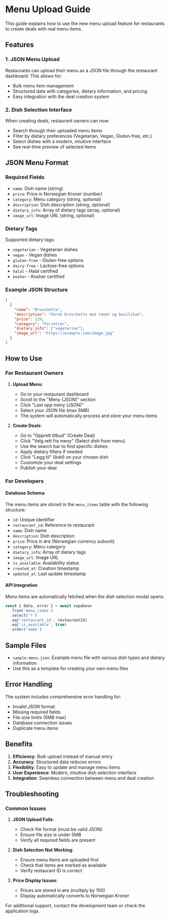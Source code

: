 # Menu Upload Guide

This guide explains how to use the new menu upload feature for restaurants to create deals with real menu items.

## Features

### 1. JSON Menu Upload
Restaurants can upload their menu as a JSON file through the restaurant dashboard. This allows for:
- Bulk menu item management
- Structured data with categories, dietary information, and pricing
- Easy integration with the deal creation system

### 2. Dish Selection Interface
When creating deals, restaurant owners can now:
- Search through their uploaded menu items
- Filter by dietary preferences (Vegetarian, Vegan, Gluten-free, etc.)
- Select dishes with a modern, intuitive interface
- See real-time preview of selected items

## JSON Menu Format

### Required Fields
- `name`: Dish name (string)
- `price`: Price in Norwegian Kroner (number)
- `category`: Menu category (string, optional)
- `description`: Dish description (string, optional)
- `dietary_info`: Array of dietary tags (array, optional)
- `image_url`: Image URL (string, optional)

### Dietary Tags
Supported dietary tags:
- `vegetarian` - Vegetarian dishes
- `vegan` - Vegan dishes
- `gluten-free` - Gluten-free options
- `dairy-free` - Lactose-free options
- `halal` - Halal certified
- `kosher` - Kosher certified

### Example JSON Structure
```json
[
  {
    "name": "Bruschetta",
    "description": "Fersk bruschetta med tomat og basilikum",
    "price": 129,
    "category": "Forretter",
    "dietary_info": ["vegetarian"],
    "image_url": "https://example.com/image.jpg"
  }
]
```

## How to Use

### For Restaurant Owners

1. **Upload Menu**:
   - Go to your restaurant dashboard
   - Scroll to the "Meny (JSON)" section
   - Click "Last opp meny (JSON)"
   - Select your JSON file (max 5MB)
   - The system will automatically process and store your menu items

2. **Create Deals**:
   - Go to "Opprett tilbud" (Create Deal)
   - Click "Velg rett fra meny" (Select dish from menu)
   - Use the search bar to find specific dishes
   - Apply dietary filters if needed
   - Click "Legg til" (Add) on your chosen dish
   - Customize your deal settings
   - Publish your deal

### For Developers

#### Database Schema
The menu items are stored in the `menu_items` table with the following structure:
- `id`: Unique identifier
- `restaurant_id`: Reference to restaurant
- `name`: Dish name
- `description`: Dish description
- `price`: Price in øre (Norwegian currency subunit)
- `category`: Menu category
- `dietary_info`: Array of dietary tags
- `image_url`: Image URL
- `is_available`: Availability status
- `created_at`: Creation timestamp
- `updated_at`: Last update timestamp

#### API Integration
Menu items are automatically fetched when the dish selection modal opens:
```typescript
const { data, error } = await supabase
  .from('menu_items')
  .select('*')
  .eq('restaurant_id', restaurantId)
  .eq('is_available', true)
  .order('name')
```

## Sample Files

- `sample-menu.json`: Example menu file with various dish types and dietary information
- Use this as a template for creating your own menu files

## Error Handling

The system includes comprehensive error handling for:
- Invalid JSON format
- Missing required fields
- File size limits (5MB max)
- Database connection issues
- Duplicate menu items

## Benefits

1. **Efficiency**: Bulk upload instead of manual entry
2. **Accuracy**: Structured data reduces errors
3. **Flexibility**: Easy to update and manage menu items
4. **User Experience**: Modern, intuitive dish selection interface
5. **Integration**: Seamless connection between menu and deal creation

## Troubleshooting

### Common Issues

1. **JSON Upload Fails**:
   - Check file format (must be valid JSON)
   - Ensure file size is under 5MB
   - Verify all required fields are present

2. **Dish Selection Not Working**:
   - Ensure menu items are uploaded first
   - Check that items are marked as available
   - Verify restaurant ID is correct

3. **Price Display Issues**:
   - Prices are stored in øre (multiply by 100)
   - Display automatically converts to Norwegian Kroner

For additional support, contact the development team or check the application logs.




